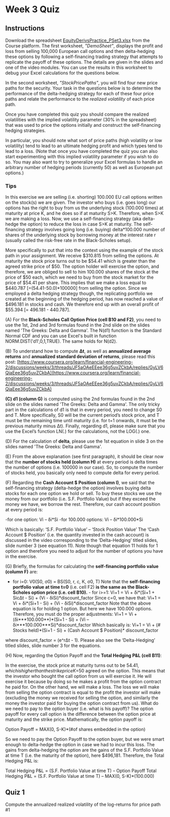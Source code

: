 # Week 3 Quiz

## Instructions

Download the spreadsheet [EquityDerivsPractice\_PSet3.xlsx](https://d396qusza40orc.cloudfront.net/fe2/class_resources/EquityDerivsPractice_PSet3.xlsx) from the Course platform. The first worksheet, _"DemoSheet"_, displays the profit and loss from selling 100,000 European call options and then delta-hedging these options by following a self-financing trading strategy that attempts to replicate the payoff of these options. The details are given in the slides and one of the video modules. You can use the results in this worksheet to debug your Excel calculations for the questions below.

In the second worksheet, _"StockPricePaths"_, you will find four new price paths for the security. Your task in the questions below is to determine the performance of the delta-hedging strategy for each of these four price paths and relate the performance to the _realized volatility_ of each price path.

Once you have completed this quiz you should compare the realized volatilities with the implied volatility parameter \(30% in the spreadsheet\) that was used to price the options initially and construct the self-financing hedging strategies.

In particular, you should note what sort of price paths \(high volatility or low volatility\) tend to lead to an ultimate hedging profit and which types tend to lead to a loss. \(Note that once you have completed the quiz you can also start experimenting with this implied volatility parameter if you wish to do so. You may also want to try to generalize your Excel formulas to handle an arbitrary number of hedging periods \(currently 50\) as well as European put options.\)

### Tips

In this exercise we are selling \(i.e. shorting\) 100.000 EU call options written on the stock\(s\) we are given. The investor who buys \(i.e. goes long\) our options has the right to buy from us the underlying stock \(100.000 times\) at maturity at price K, and he does so if at maturity S&gt;K. Therefore, when S&gt;K we are making a loss. Now, we use a self-financing strategy \(aka delta-hedge the option\) to reduce the loss in case S&gt;K at maturity. The self-financing strategy involves going long \(i.e. buying\) delta\*100.000 number of shares of the underlying stock by borrowing money at the interest rate r \(usually called the risk-free rate in the Black-Scholes setup\).

More specifically to put that into the context using the example of the stock path in your assignment. We receive $310.815 from selling the options. At maturity the stock price turns out to be $54.41 which is greater than the agreed strike price of $50. The option holder will exercise the option, and therefore, we are obliged to sell to him 100.000 shares of the stock at the price of $50 each, which we need to buy from the stock market for the price of $54.41 per share. This implies that we make a loss equal to $440.787 \[=\(54.41-50.0\)\*100000\] from selling the option. Since we employed a delta hedging strategy though, the replicating portfolio we created at the beginning of the hedging period, has now reached a value of $496.181 in stocks and cash. We therefore end up with an overall profit of $55.394 \[= 496.181 - 440.787\].

\(A\) For the **Black-Scholes Call Option Price \(cell B10 and F2\)**, you need to use the 1st, 2nd and 3rd formulas found in the 2nd slide on the slides named 'The Greeks: Delta and Gamma'. The N\(d1\) function is the Standard Normal CDF and you can use Excel's built in function NORM.DIST\('d1',0,1,TRUE\). The same holds for N\(d2\).

\(B\) To understand how to compute **Δt**, as well as **annualized average returns** and **annualized standard deviation of returns**, please read this post: [https://www.coursera.org/learn/financial-engineering-2/discussions/weeks/3/threads/JF5aOAeEEee36g5uvZCkbA/replies/GyLV6QjaEee36g5uvZCkbA](https://www.coursera.org/learn/financial-engineering-2/discussions/weeks/3/threads/JF5aOAeEEee36g5uvZCkbA/replies/GyLV6QjaEee36g5uvZCkbA)

**\(C\) d1 \(column G\)** is computed using the 2nd formulas found in the 2nd slide on the slides named 'The Greeks: Delta and Gamma'. The only tricky part in the calculations of d1 is that in every period, you need to change S0 and T. More specifically, S0 will be the current period’s stock price, and T must be the remaining time until maturity \(i.e. for t=1 onwards, it must be the previous maturity minus Δt\). Finally, regarding d1, please make sure that you use the Excel’s function LN\(.\) for the calculations, not the LOG\(.\) one.

\(D\) For the calculation of **delta**, please use the 1st equation in slide 3 on the slides named 'The Greeks: Delta and Gamma'.

\(E\) From the above explanation \(see first paragraph\), it should be clear now that the **number of stocks held \(column H\)** at every period is delta times the number of options \(i.e. 100000 in our case\). So, to compute the number of stocks held, you basically only need to compute delta for every period.

\(F\) Regarding the **Cash Account $ Position \(column I\)**, we said that the self-financing strategy \(delta-hedge the option\) involves buying delta stocks for each one option we hold or sell. To buy these stocks we use the money from our portfolio \(i.e. S.F. Portfolio Value\) but if they exceed the money we have, we borrow the rest. Therefore, our cash account position at every period is:

-for one option: Vi – δi\*Si -for 100.000 options: Vi – δi\*100.000\*Si

Which is basically: ‘S.F. Portfolio Value’ – ‘Stock Position Value’ The ‘Cash Account $ Position’ \(i.e. the quantity invested in the cash account\) is discussed in the video corresponding to the ‘Delta-Hedging’ titled slides, slide number 3 \(see equation 11\). Note though that equation 11 holds for 1 option and therefore you need to adjust for the number of options you have in the exercise.

\(G\) Briefly, the formulas for calculating the **self-financing portfolio value \(column F\)** are:

- for i=0: V0\(S0, σ0\) = BS\(S0, r, c, K, σ0, T\) Note that the **self-financing portfolio value at time t=0** \(i.e. cell F2\) **is the same as the Black-Scholes option price \(i.e. cell B10\).** - for i&gt;=1: Vi+1 = Vi + δi\*\(Si+1 + SicΔt - Si\) + \(Vi - δiSi\)\*discount\_factor Since c=0, we have that: Vi+1 = Vi + δi\*\(Si+1 - Si\) + \(Vi - δiSi\)\*discount\_factor Note that the above equation is for holding 1 option. But here we have 100.000 options. Therefore, you must do the proper adjustments: Vi+1 = Vi + \(δi**\*100.000**\)\*\(Si+1 - Si\) + \(Vi – δi**\*100.000**\*Si\)\*discount\_factor Which basically is: Vi+1 = Vi + \(\# Stocks held\)\*\(Si+1 - Si\) + \(Cash Account $ Position\)\* discount\_factor

where discount\_factor = \(e^rΔt - 1\). Please also see the ‘Delta-Hedging’ titled slides, slide number 3 for the equations.

\(H\) Now, regarding the Option Payoff and the **Total Hedging P&L \(cell B11\)**:

In the exercise, the stock price at maturity turns out to be $54.41, which is higher than the strike price K=$50 agreed on the option. This means that the investor who bought the call option from us will exercise it. He will exercise it because by doing so he makes a profit from the option contract he paid for. On the other hand, we will make a loss. The loss we will make from selling the option contract is equal to the profit the investor will make \(excluding the money we received for selling the option, and similarly the money the investor paid for buying the option contract from us\). What do we need to pay to the option buyer \(i.e. what is his payoff\)? The option payoff for every call option is the difference between the option price at maturity and the strike price. Mathematically, the option payoff is:

Option Payoff = MAX\(0, S-K\)\*\(\#of shares embedded in the option\)

So we need to pay the Option Payoff to the option buyer, but we were smart enough to delta-hedge the option in case we had to incur this loss. The gains from delta-hedging the option are the gains of the S.F. Portfolio Value at time T \(i.e. the maturity of the option\), here $496,181. Therefore, the Total Hedging P&L is:

Total Hedging P&L = \(S.F. Portfolio Value at time T\) – Option Payoff Total Hedging P&L = \(S.F. Portfolio Value at time T\) – MAX\(0, S-K\)\*\(100.000\)

## Quiz 1

Compute the annualized realized volatility of the log-returns for price path \#1




